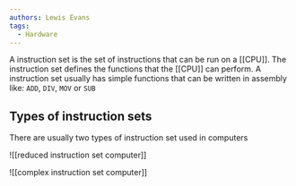 ```yaml
---
authors: Lewis Evans
tags:
  - Hardware
---
```

A instruction set is the set of instructions that can be run on a [[CPU]]. The instruction set defines the functions that the [[CPU]] can perform. A instruction set usually has simple functions that can be written in assembly like: `ADD`, `DIV`, `MOV` or `SUB`

## Types of instruction sets
There are usually two types of instruction set used in computers

![[reduced instruction set computer]]

![[complex instruction set computer]]